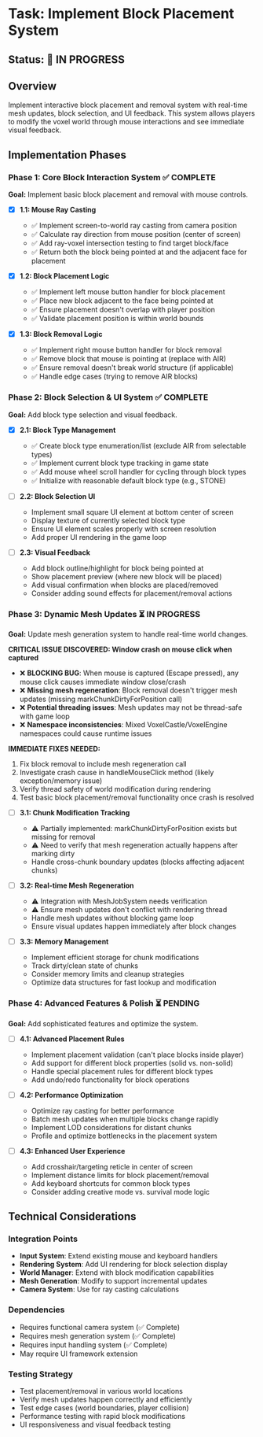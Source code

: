 # Task: Implement Block Placement System

## Status: 🔄 IN PROGRESS

## Overview
Implement interactive block placement and removal system with real-time mesh updates, block selection, and UI feedback. This system allows players to modify the voxel world through mouse interactions and see immediate visual feedback.

## Implementation Phases

### Phase 1: Core Block Interaction System ✅ COMPLETE
**Goal:** Implement basic block placement and removal with mouse controls.

- [x] **1.1: Mouse Ray Casting**
  - ✅ Implement screen-to-world ray casting from camera position
  - ✅ Calculate ray direction from mouse position (center of screen)
  - ✅ Add ray-voxel intersection testing to find target block/face
  - ✅ Return both the block being pointed at and the adjacent face for placement

- [x] **1.2: Block Placement Logic**
  - ✅ Implement left mouse button handler for block placement
  - ✅ Place new block adjacent to the face being pointed at
  - ✅ Ensure placement doesn't overlap with player position
  - ✅ Validate placement position is within world bounds

- [x] **1.3: Block Removal Logic**
  - ✅ Implement right mouse button handler for block removal
  - ✅ Remove block that mouse is pointing at (replace with AIR)
  - ✅ Ensure removal doesn't break world structure (if applicable)
  - ✅ Handle edge cases (trying to remove AIR blocks)

### Phase 2: Block Selection & UI System ✅ COMPLETE
**Goal:** Add block type selection and visual feedback.

- [x] **2.1: Block Type Management**
  - ✅ Create block type enumeration/list (exclude AIR from selectable types)
  - ✅ Implement current block type tracking in game state
  - ✅ Add mouse wheel scroll handler for cycling through block types
  - ✅ Initialize with reasonable default block type (e.g., STONE)

- [ ] **2.2: Block Selection UI**
  - Implement small square UI element at bottom center of screen
  - Display texture of currently selected block type
  - Ensure UI element scales properly with screen resolution
  - Add proper UI rendering in the game loop

- [ ] **2.3: Visual Feedback**
  - Add block outline/highlight for block being pointed at
  - Show placement preview (where new block will be placed)
  - Add visual confirmation when blocks are placed/removed
  - Consider adding sound effects for placement/removal actions

### Phase 3: Dynamic Mesh Updates ⏳ IN PROGRESS
**Goal:** Update mesh generation system to handle real-time world changes.

**CRITICAL ISSUE DISCOVERED: Window crash on mouse click when captured**
- ❌ **BLOCKING BUG**: When mouse is captured (Escape pressed), any mouse click causes immediate window close/crash
- ❌ **Missing mesh regeneration**: Block removal doesn't trigger mesh updates (missing markChunkDirtyForPosition call)
- ❌ **Potential threading issues**: Mesh updates may not be thread-safe with game loop
- ❌ **Namespace inconsistencies**: Mixed VoxelCastle/VoxelEngine namespaces could cause runtime issues

**IMMEDIATE FIXES NEEDED:**
1. Fix block removal to include mesh regeneration call
2. Investigate crash cause in handleMouseClick method (likely exception/memory issue)
3. Verify thread safety of world modification during rendering
4. Test basic block placement/removal functionality once crash is resolved

- [ ] **3.1: Chunk Modification Tracking**
  - ⚠️ Partially implemented: markChunkDirtyForPosition exists but missing for removal
  - ⚠️ Need to verify that mesh regeneration actually happens after marking dirty
  - Handle cross-chunk boundary updates (blocks affecting adjacent chunks)

- [ ] **3.2: Real-time Mesh Regeneration**
  - ⚠️ Integration with MeshJobSystem needs verification
  - ⚠️ Ensure mesh updates don't conflict with rendering thread
  - Handle mesh updates without blocking game loop
  - Ensure visual updates happen immediately after block changes

- [ ] **3.3: Memory Management**
  - Implement efficient storage for chunk modifications
  - Track dirty/clean state of chunks
  - Consider memory limits and cleanup strategies
  - Optimize data structures for fast lookup and modification

### Phase 4: Advanced Features & Polish ⏳ PENDING
**Goal:** Add sophisticated features and optimize the system.

- [ ] **4.1: Advanced Placement Rules**
  - Implement placement validation (can't place blocks inside player)
  - Add support for different block properties (solid vs. non-solid)
  - Handle special placement rules for different block types
  - Add undo/redo functionality for block operations

- [ ] **4.2: Performance Optimization**
  - Optimize ray casting for better performance
  - Batch mesh updates when multiple blocks change rapidly
  - Implement LOD considerations for distant chunks
  - Profile and optimize bottlenecks in the placement system

- [ ] **4.3: Enhanced User Experience**
  - Add crosshair/targeting reticle in center of screen
  - Implement distance limits for block placement/removal
  - Add keyboard shortcuts for common block types
  - Consider adding creative mode vs. survival mode logic

## Technical Considerations

### Integration Points
- **Input System**: Extend existing mouse and keyboard handlers
- **Rendering System**: Add UI rendering for block selection display
- **World Manager**: Extend with block modification capabilities
- **Mesh Generation**: Modify to support incremental updates
- **Camera System**: Use for ray casting calculations

### Dependencies
- Requires functional camera system (✅ Complete)
- Requires mesh generation system (✅ Complete)
- Requires input handling system (✅ Complete)
- May require UI framework extension

### Testing Strategy
- Test placement/removal in various world locations
- Verify mesh updates happen correctly and efficiently
- Test edge cases (world boundaries, player collision)
- Performance testing with rapid block modifications
- UI responsiveness and visual feedback testing
